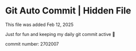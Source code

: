 # Git Auto Commit | Hidden File

This file was added Feb 12, 2025

Just for fun and keeping my daily git commit active 🤪

commit number: 2702007
